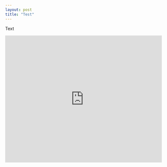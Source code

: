```yaml
---
layout: post
title: "Test"
---
```

Text

<div>
<iframe src="https://quizlet.com/183090647/test/embed" height="410" width="100%" style="border:0"></iframe>
</div>
